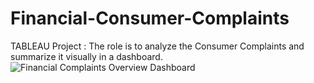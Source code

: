 # Financial-Consumer-Complaints
TABLEAU Project : The role is to analyze the Consumer Complaints and summarize it visually in a dashboard.
![Financial Complaints Overview Dashboard](https://user-images.githubusercontent.com/60319087/155568397-c7091dfd-b099-401a-b987-d038fa243ebf.png)
